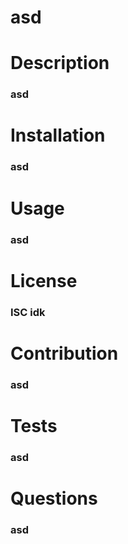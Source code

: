 
# asd

# Description
### asd

# Installation
### asd

# Usage
### asd

# License
### ISC idk

# Contribution
### asd

# Tests
### asd

# Questions
### asd
